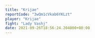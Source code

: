 ```yaml
---
title: "Krijae"
reportCode: "3wQm1cVkab6YKLzt"
player: "Krijae"
fight: "Lady Vashj"
date: 2021-09-26T18:56:24.204000+00:00
---
```

